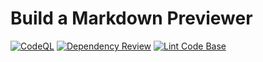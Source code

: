 # Build a Markdown Previewer

[![CodeQL](https://github.com/milliorn/markdown-previewer/actions/workflows/github-code-scanning/codeql/badge.svg)](https://github.com/milliorn/markdown-previewer/actions/workflows/github-code-scanning/codeql)
[![Dependency Review](https://github.com/milliorn/markdown-previewer/actions/workflows/dependency-review.yml/badge.svg)](https://github.com/milliorn/markdown-previewer/actions/workflows/dependency-review.yml)
[![Lint Code Base](https://github.com/milliorn/markdown-previewer/actions/workflows/super-linter.yml/badge.svg)](https://github.com/milliorn/markdown-previewer/actions/workflows/super-linter.yml)
